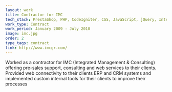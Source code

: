 ```yaml
---
layout: work
title: Contractor for IMC
tech_stack: PrestaShop, PHP, CodeIgniter, CSS, JavaScript, jQuery, Integrations, ERP, CRM
work_type: Contract
work_period: January 2009 - July 2010
image: imc.jpg
order: 2
type_tags: contract
link: http://www.imcgr.com/
---
```


Worked as a contractor for IMC (Integrated Management & Consulting) offering pre-sales support, consulting and web services to their clients. Provided web connectivity to their clients ERP and CRM systems and implemented custom internal tools for their clients to improve their processes

